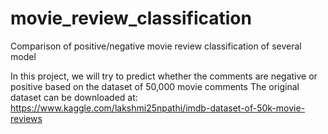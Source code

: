 # movie_review_classification
Comparison of positive/negative movie review classification of several model

In this project, we will try to predict whether the comments are negative or positive based on the dataset of 50,000 movie comments
The original dataset can be downloaded at: https://www.kaggle.com/lakshmi25npathi/imdb-dataset-of-50k-movie-reviews
